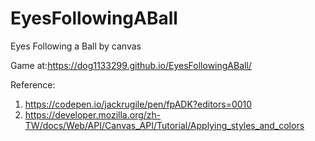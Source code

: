 # EyesFollowingABall
Eyes Following a Ball by canvas

Game at:https://dog1133299.github.io/EyesFollowingABall/ 


Reference:
1. https://codepen.io/jackrugile/pen/fpADK?editors=0010 
2. https://developer.mozilla.org/zh-TW/docs/Web/API/Canvas_API/Tutorial/Applying_styles_and_colors